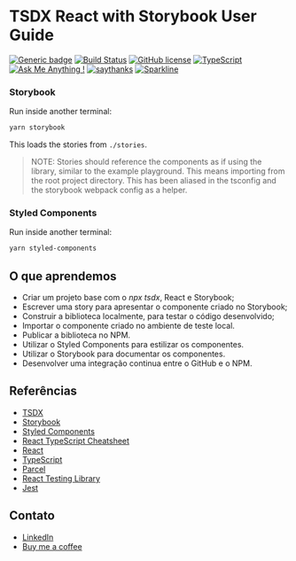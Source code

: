 # TSDX React with Storybook User Guide

[![Generic badge](https://img.shields.io/badge/npm_package-0.2.2-<COLOR>.svg)](https://www.npmjs.com/package/kidbutton)
[![Build Status](https://travis-ci.org/ReactTraining/react-router.svg?branch=master)](https://travis-ci.org/ReactTraining/react-router)
[![GitHub license](https://img.shields.io/github/license/Naereen/StrapDown.js.svg)](https://github.com/Naereen/StrapDown.js/blob/master/LICENSE)
[![TypeScript](https://badgen.net/badge/icon/typescript?icon=typescript&label)](https://typescriptlang.org)
[![Ask Me Anything !](https://img.shields.io/badge/Ask%20me-anything-1abc9c.svg)](https://GitHub.com/Naereen/ama)
[![saythanks](https://img.shields.io/badge/say-thanks-ff69b4.svg)](https://saythanks.io/to/kennethreitz)
[![Sparkline](https://stars.medv.io/Naereen/badges.svg)](https://stars.medv.io/Naereen/badges)




### Storybook

Run inside another terminal:

```bash
yarn storybook
```

This loads the stories from `./stories`.

> NOTE: Stories should reference the components as if using the library, similar to the example playground. This means importing from the root project directory. This has been aliased in the tsconfig and the storybook webpack config as a helper.

### Styled Components

Run inside another terminal:

```bash
yarn styled-components
```

## O que aprendemos

- Criar um projeto base com o *npx tsdx*, React e Storybook;
- Escrever uma story para apresentar o componente criado no Storybook;
- Construir a biblioteca localmente, para testar o código desenvolvido;
- Importar o componente criado no ambiente de teste local.
- Publicar a biblioteca no NPM.
- Utilizar o Styled Components para estilizar os componentes.
- Utilizar o Storybook para documentar os componentes.
- Desenvolver uma integração continua entre o GitHub e o NPM.


## Referências

- [TSDX](https://tsdx.io/)
- [Storybook](https://storybook.js.org/)
- [Styled Components](https://styled-components.com/)
- [React TypeScript Cheatsheet](https://react-typescript-cheatsheet.netlify.app/)
- [React](https://pt-br.reactjs.org/)
- [TypeScript](https://www.typescriptlang.org/)
- [Parcel](https://parceljs.org/)
- [React Testing Library](https://testing-library.com/docs/react-testing-library/intro/)
- [Jest](https://jestjs.io/)

## Contato 

- [LinkedIn](https://github.com/euclidespaim)
- [Buy me a coffee](https://www.buymeacoffee.com/euclidespaim)